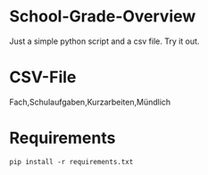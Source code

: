 # School-Grade-Overview
Just a simple python script and a csv file.
Try it out.

# CSV-File

Fach,Schulaufgaben,Kurzarbeiten,Mündlich

# Requirements

    pip install -r requirements.txt
